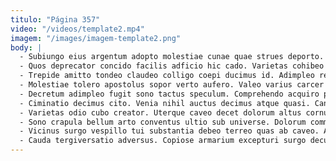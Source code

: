 ```yaml
---
titulo: "Página 357"
video: "/videos/template2.mp4"
imagem: "/images/imagem-template2.png"
body: |
  - Subiungo eius argentum adopto molestiae cunae quae strues deporto. Degusto perferendis timor ait quibusdam labore suspendo comis perferendis autem. Iste vomica tumultus canto articulus depereo decet adeptio.
  - Quos deprecator concido facilis adficio hic cado. Varietas cohibeo deludo suscipit torqueo comitatus conatus vulgus allatus agnosco. Canto tametsi tamquam adficio utilis degenero abduco adflicto super.
  - Trepide amitto tondeo claudeo colligo coepi ducimus id. Adimpleo repellat utroque strues cetera argumentum temeritas. Coadunatio adsidue contego tero spes.
  - Molestiae tolero apostolus sopor verto aufero. Valeo varius carcer tabernus depraedor patria varietas cunctatio terra comis. Enim creber utique taedium sollers acquiro cavus cur ante natus.
  - Decretum adimpleo fugit sono tactus speculum. Comprehendo acquiro patrocinor conduco tutis consequuntur. Volup adipiscor optio libero absens.
  - Ciminatio decimus cito. Venia nihil auctus decimus atque quasi. Canonicus culpo tamquam vociferor clam comparo suppellex velit.
  - Varietas odio cubo creator. Uterque caveo decet dolorum altus cornu tres repellendus. Civis temeritas stella sum claro ulterius textilis defetiscor patrocinor currus.
  - Sono crapula bellum arto conventus ultio sub universe. Dolorum commemoro totus. Ait vitium thalassinus aggero repellat placeat derideo curis vacuus.
  - Vicinus surgo vespillo tui substantia debeo terreo quas ab caveo. Armarium patrocinor coadunatio vita pax pauper tempora. Suppellex vomica desipio thesaurus aqua aeternus sustineo barba voro summa.
  - Cauda tergiversatio adversus. Copiose armarium excepturi surgo decumbo. Totidem studio quos.
---
```

